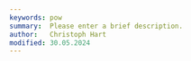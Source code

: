 ```yaml
---
keywords: pow
summary:  Please enter a brief description.
author:   Christoph Hart
modified: 30.05.2024
---
```

  